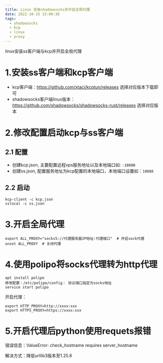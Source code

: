 ```yaml
---
title: Linux 安装shadowsocks并开启全局代理
date: 2022-10-25 15:09:38
tags:
  - shadowsocks
  - kcp
  - linux
  - proxy
---
```


linux安装ss客户端与kcp并开启全局代理

<!--more-->

# 1.安装ss客户端和kcp客户端

- kcp客户端：https://github.com/xtaci/kcptun/releases 选择对应版本下载即可
- shadowsocks客户端linux版本：https://github.com/shadowsocks/shadowsocks-rust/releases 选择对应版本

# 2.修改配置启动kcp与ss客户端

## 2.1 配置

- 创建kcp.json, 主要配置远程vps服务地址以及本地端口如: `:10080`
- 创建ss.json, 配置服务地址为kcp配置的本地端口，本地端口设置如：`10088`

## 2.2 启动

```
kcp-client -c kcp.json
sslocal -c ss.json
```





# 3.开启全局代理

```
export ALL_PROXY="socks5://代理服务器IP地址:代理端口"  # 开启sock代理
unset ALL_PROXY  # 关闭代理
```



# 4.使用polipo将socks代理转为http代理

```
apt install polipo
修改配置：/etc/polipo/config： 协议端口指定为socks地址
service start polipo
```

开启代理：

```
export HTTP_PROXY=http://xxxx:xxx
export HTTPS_PROXY=https://xxxx:xxx
```



# 5.开启代理后python使用requets报错

错误信息：ValueError: check_hostname requires server_hostname

解决方式：降低urllib3版本至1.25.8

